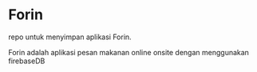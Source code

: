 # Forin
repo untuk menyimpan aplikasi Forin.

Forin adalah aplikasi pesan makanan online onsite dengan menggunakan firebaseDB

